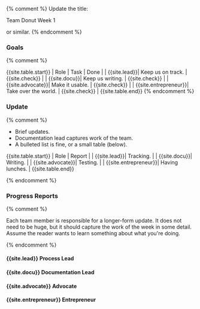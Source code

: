 {% comment %}
Update the title:

Team Donut Week 1

or similar.
{% endcomment %}

### Goals 

{% comment %}
<!-- Use this table as a starting point -->

{{site.table.start}}
| Role | Task | Done |
| {{site.lead}}| Keep us on track. | {{site.check}} |
| {{site.docu}}| Keep us writing. | {{site.check}} |
| {{site.advocate}}| Make it usable. | {{site.check}} |
| {{site.entrepreneur}}| Take over the world. | {{site.check}} |
{{site.table.end}}
{% endcomment %}

### Update

{% comment %}

* Brief updates.
* Documentation lead captures work of the team.
* A bulleted list is fine, or a small table (below).

{{site.table.start}}
| Role | Report |
| {{site.lead}}| Tracking. |
| {{site.docu}}| Writing. | 
| {{site.advocate}}| Testing. |
| {{site.entrepreneur}}| Having lunches. |
{{site.table.end}}
 
{% endcomment %}

### Progress Reports

{% comment %}

Each team member is responsible for a longer-form update. It does not need to be huge, but it should capture the work of the week in some detail. Assume the reader wants to learn something about what you're doing.

{% endcomment %}

#### {{site.lead}} Process Lead

#### {{site.docu}} Documentation Lead

#### {{site.advocate}} Advocate

#### {{site.entrepreneur}} Entrepreneur

